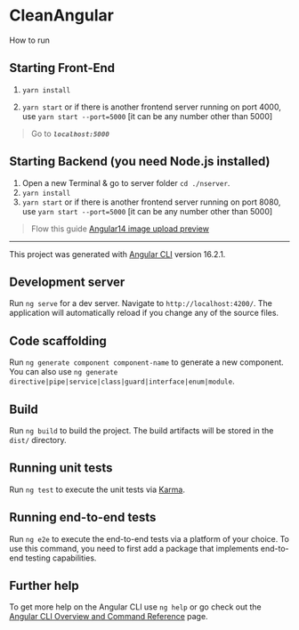 # CleanAngular

How to run

## Starting Front-End

1. `yarn install`

2. `yarn start` or if there is another frontend server running on port 4000, use `yarn start --port=5000` [it can be any number other than 5000]

> Go to **_`localhost:5000`_**

## Starting Backend (you need Node.js installed)

1. Open a new Terminal & go to server folder `cd ./nserver`.
2. `yarn install`
3. `yarn start` or if there is another frontend server running on port 8080, use `yarn start --port=5000` [it can be any number other than 5000]

> Flow this guide [Angular14 image upload preview](https://www.bezkoder.com/angular-14-image-upload-preview/)

---

This project was generated with [Angular CLI](https://github.com/angular/angular-cli) version 16.2.1.

## Development server

Run `ng serve` for a dev server. Navigate to `http://localhost:4200/`. The application will automatically reload if you change any of the source files.

## Code scaffolding

Run `ng generate component component-name` to generate a new component. You can also use `ng generate directive|pipe|service|class|guard|interface|enum|module`.

## Build

Run `ng build` to build the project. The build artifacts will be stored in the `dist/` directory.

## Running unit tests

Run `ng test` to execute the unit tests via [Karma](https://karma-runner.github.io).

## Running end-to-end tests

Run `ng e2e` to execute the end-to-end tests via a platform of your choice. To use this command, you need to first add a package that implements end-to-end testing capabilities.

## Further help

To get more help on the Angular CLI use `ng help` or go check out the [Angular CLI Overview and Command Reference](https://angular.io/cli) page.
